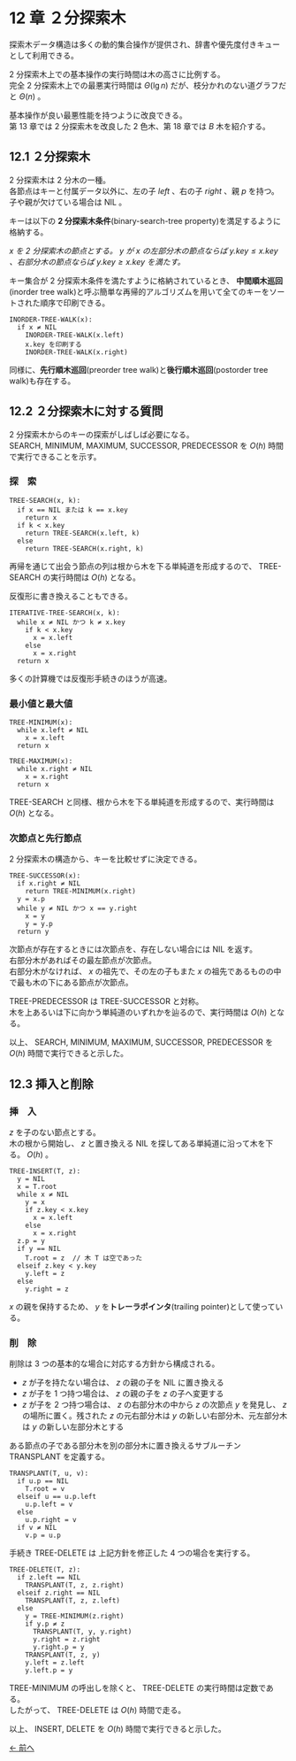 # 12 章 ２分探索木

探索木データ構造は多くの動的集合操作が提供され、辞書や優先度付きキューとして利用できる。

$2$ 分探索木上での基本操作の実行時間は木の高さに比例する。  
完全 $2$ 分探索木上での最悪実行時間は $\Theta(\lg n)$ だが、枝分かれのない道グラフだと $\Theta(n)$ 。

基本操作が良い最悪性能を持つように改良できる。  
第 $13$ 章では $2$ 分探索木を改良した $2$ 色木、第 $18$ 章では $B$ 木を紹介する。

## 12.1 ２分探索木

$2$ 分探索木は $2$ 分木の一種。  
各節点はキーと付属データ以外に、左の子 $left$ 、右の子 $right$ 、親 $p$ を持つ。  
子や親が欠けている場合は $\text{NIL}$ 。

キーは以下の **$2$ 分探索木条件**(binary-search-tree property)を満足するように格納する。

<i>$x$ を $2$ 分探索木の節点とする。 $y$ が $x$ の左部分木の節点ならば $y.key \le x.key$ 、右部分木の節点ならば $y.key \ge x.key$ を満たす。</i>

キー集合が $2$ 分探索木条件を満たすように格納されているとき、 **中間順木巡回**(inorder tree walk)と呼ぶ簡単な再帰的アルゴリズムを用いて全てのキーをソートされた順序で印刷できる。

```pseudo
INORDER-TREE-WALK(x):
  if x ≠ NIL
    INORDER-TREE-WALK(x.left)
    x.key を印刷する
    INORDER-TREE-WALK(x.right)
```

同様に、**先行順木巡回**(preorder tree walk)と**後行順木巡回**(postorder tree walk)も存在する。

## 12.2 ２分探索木に対する質問

$2$ 分探索木からのキーの探索がしばしば必要になる。  
$\text{SEARCH}$, $\text{MINIMUM}$, $\text{MAXIMUM}$, $\text{SUCCESSOR}$, $\text{PREDECESSOR}$ を $O(h)$ 時間で実行できることを示す。

### 探　索

```pseudo
TREE-SEARCH(x, k):
  if x == NIL または k == x.key
    return x
  if k < x.key
    return TREE-SEARCH(x.left, k)
  else
    return TREE-SEARCH(x.right, k)
```

再帰を通じて出会う節点の列は根から木を下る単純道を形成するので、 $\text{TREE-SEARCH}$ の実行時間は $O(h)$ となる。

反復形に書き換えることもできる。

```pseudo
ITERATIVE-TREE-SEARCH(x, k):
  while x ≠ NIL かつ k ≠ x.key
    if k < x.key
      x = x.left
    else
      x = x.right
  return x
```

多くの計算機では反復形手続きのほうが高速。

### 最小値と最大値

```pseudo
TREE-MINIMUM(x):
  while x.left ≠ NIL
    x = x.left
  return x
```

```pseudo
TREE-MAXIMUM(x):
  while x.right ≠ NIL
    x = x.right
  return x
```

$\text{TREE-SEARCH}$ と同様、根から木を下る単純道を形成するので、実行時間は $O(h)$ となる。

### 次節点と先行節点

$2$ 分探索木の構造から、キーを比較せずに決定できる。

```pseudo
TREE-SUCCESSOR(x):
  if x.right ≠ NIL
    return TREE-MINIMUM(x.right)
  y = x.p
  while y ≠ NIL かつ x == y.right
    x = y
    y = y.p
  return y
```

次節点が存在するときには次節点を、存在しない場合には $\text{NIL}$ を返す。  
右部分木があればその最左節点が次節点。  
右部分木がなければ、 $x$ の祖先で、その左の子もまた $x$ の祖先であるものの中で最も木の下にある節点が次節点。

$\text{TREE-PREDECESSOR}$ は $\text{TREE-SUCCESSOR}$ と対称。  
木を上あるいは下に向かう単純道のいずれかを辿るので、実行時間は $O(h)$ となる。

以上、 $\text{SEARCH}$, $\text{MINIMUM}$, $\text{MAXIMUM}$, $\text{SUCCESSOR}$, $\text{PREDECESSOR}$ を $O(h)$ 時間で実行できると示した。

## 12.3 挿入と削除

### 挿　入

$z$ を子のない節点とする。  
木の根から開始し、 $z$ と置き換える $\text{NIL}$ を探してある単純道に沿って木を下る。 $O(h)$ 。

```pseudo
TREE-INSERT(T, z):
  y = NIL
  x = T.root
  while x ≠ NIL
    y = x
    if z.key < x.key
      x = x.left
    else
      x = x.right
  z.p = y
  if y == NIL
    T.root = z  // 木 T は空であった
  elseif z.key < y.key
    y.left = z
  else
    y.right = z
```

$x$ の親を保持するため、 $y$ を**トレーラポインタ**(trailing pointer)として使っている。

### 削　除

削除は $3$ つの基本的な場合に対応する方針から構成される。

- $z$ が子を持たない場合は、 $z$ の親の子を $\text{NIL}$ に置き換える
- $z$ が子を $1$ つ持つ場合は、 $z$ の親の子を $z$ の子へ変更する
- $z$ が子を $2$ つ持つ場合は、 $z$ の右部分木の中から $z$ の次節点 $y$ を発見し、 $z$ の場所に置く。残された $z$ の元右部分木は $y$ の新しい右部分木、元左部分木は $y$ の新しい左部分木とする

ある節点の子である部分木を別の部分木に置き換えるサブルーチン $\text{TRANSPLANT}$ を定義する。

```pseudo
TRANSPLANT(T, u, v):
  if u.p == NIL
    T.root = v
  elseif u == u.p.left
    u.p.left = v
  else
    u.p.right = v
  if v ≠ NIL
    v.p = u.p
```

手続き $\text{TREE-DELETE}$ は 上記方針を修正した $4$ つの場合を実行する。

```pseudo
TREE-DELETE(T, z):
  if z.left == NIL
    TRANSPLANT(T, z, z.right)
  elseif z.right == NIL
    TRANSPLANT(T, z, z.left)
  else
    y = TREE-MINIMUM(z.right)
    if y.p ≠ z
      TRANSPLANT(T, y, y.right)
      y.right = z.right
      y.right.p = y
    TRANSPLANT(T, z, y)
    y.left = z.left
    y.left.p = y
```

$\text{TREE-MINIMUM}$ の呼出しを除くと、 $\text{TREE-DELETE}$ の実行時間は定数である。  
したがって、 $\text{TREE-DELETE}$ は $O(h)$ 時間で走る。

以上、 $\text{INSERT}$, $\text{DELETE}$ を $O(h)$ 時間で実行できると示した。

[← 前へ](../ch11/note.md)
